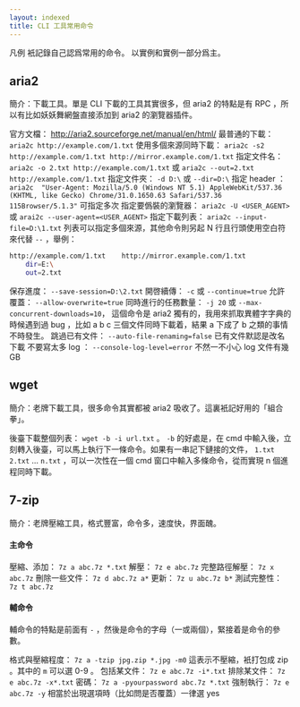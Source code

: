 ```yaml
---
layout: indexed
title: CLI 工具常用命令
---
```

凡例
衹記錄自己認爲常用的命令。
以實例和實例一部分爲主。

## aria2
簡介：下載工具。單是 CLI 下載的工具其實很多，但 aria2 的特點是有 RPC ，所以有比如妖妖舞網盤直接添加到 aria2 的瀏覽器插件。

官方文檔： http://aria2.sourceforge.net/manual/en/html/
最普通的下載： `aria2c http://example.com/1.txt`
使用多個來源同時下載： `aria2c -s2 http://example.com/1.txt http://mirror.example.com/1.txt`
指定文件名： `aria2c -o 2.txt http://example.com/1.txt` 或 `aria2c --out=2.txt http://example.com/1.txt`
指定文件夾： `-d D:\` 或 `--dir=D:\`
指定 header ： `aria2c  "User-Agent: Mozilla/5.0 (Windows NT 5.1) AppleWebKit/537.36 (KHTML, like Gecko) Chrome/31.0.1650.63 Safari/537.36 115Browser/5.1.3"` 可指定多次
指定要僞裝的瀏覽器： `aria2c -U <USER_AGENT>` 或 `arai2c --user-agent=<USER_AGENT>`
指定下載列表： `aria2c --input-file=D:\1.txt`
列表可以指定多個來源，其他命令則另起 N 行且行頭使用空白符來代替 `--` ，舉例：
```bash
http://example.com/1.txt	http://mirror.example.com/1.txt
	dir=E:\
	out=2.txt
```
保存進度： `--save-session=D:\2.txt`
開啓續傳： `-c` 或 `--continue=true`
允許覆蓋： `--allow-overwrite=true`
同時進行的任務數量： `-j 20` 或 `--max-concurrent-downloads=10`， 這個命令是 aria2 獨有的，我用來抓取異體字字典的時候遇到過 bug ，比如 a b c 三個文件同時下載着，結果 a 下成了 b 之類的事情不時發生。
跳過已有文件： `--auto-file-renaming=false` 已有文件默認是改名下載
不要寫太多 log ： `--console-log-level=error` 不然一不小心 log 文件有幾 GB

## wget
簡介：老牌下載工具，很多命令其實都被 aria2 吸收了。這裏衹記好用的「組合拳」。

後臺下載整個列表： `wget -b -i url.txt` 。 `-b` 的好處是，在 cmd 中輸入後，立刻轉入後臺，可以馬上執行下一條命令。如果有一串記下鏈接的文件， `1.txt` `2.txt` ... `n.txt` ，可以一次性在一個 cmd 窗口中輸入多條命令，從而實現 n 個進程同時下載。

## 7-zip
簡介：老牌壓縮工具，格式豐富，命令多，速度快，界面醜。

#### 主命令
壓縮、添加： `7z a abc.7z *.txt`
解壓： `7z e abc.7z`
完整路徑解壓： `7z x abc.7z`
刪除一些文件： `7z d abc.7z a*`
更新： `7z u abc.7z b*`
測試完整性： `7z t abc.7z`

#### 輔命令
輔命令的特點是前面有 `-` ，然後是命令的字母（一或兩個），緊接着是命令的參數。

格式與壓縮程度： `7z a -tzip jpg.zip *.jpg -m0` 這表示不壓縮，衹打包成 zip 。其中的 `m` 可以選 0-9 。
包括某文件： `7z e abc.7z -i*.txt`
排除某文件： `7z e abc.7z -x*.txt`
密碼： `7z a -pyourpassword abc.7z *.txt`
強制執行： `7z e abc.7z -y` 相當於出現選項時（比如問是否覆蓋）一律選 yes